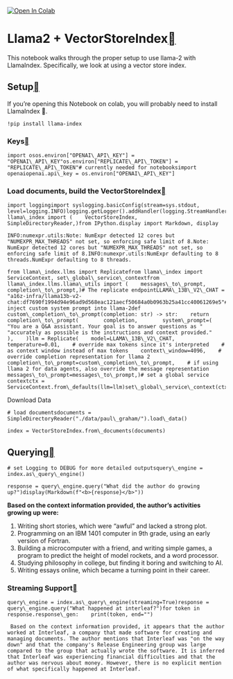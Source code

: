 [![Open In Colab](https://colab.research.google.com/assets/colab-badge.svg)](https://colab.research.google.com/github/run-llama/llama_index/blob/main/docs/examples/vector_stores/SimpleIndexDemoLlama2.ipynb)

Llama2 + VectorStoreIndex[](#llama2-vectorstoreindex "Permalink to this heading")
==================================================================================

This notebook walks through the proper setup to use llama-2 with LlamaIndex. Specifically, we look at using a vector store index.

Setup[](#setup "Permalink to this heading")
--------------------------------------------

If you’re opening this Notebook on colab, you will probably need to install LlamaIndex 🦙.


```
!pip install llama-index
```
### Keys[](#keys "Permalink to this heading")


```
import osos.environ["OPENAI\_API\_KEY"] = "OPENAI\_API\_KEY"os.environ["REPLICATE\_API\_TOKEN"] = "REPLICATE\_API\_TOKEN"# currently needed for notebooksimport openaiopenai.api\_key = os.environ["OPENAI\_API\_KEY"]
```
### Load documents, build the VectorStoreIndex[](#load-documents-build-the-vectorstoreindex "Permalink to this heading")


```
import loggingimport syslogging.basicConfig(stream=sys.stdout, level=logging.INFO)logging.getLogger().addHandler(logging.StreamHandler(stream=sys.stdout))from llama\_index import (    VectorStoreIndex,    SimpleDirectoryReader,)from IPython.display import Markdown, display
```

```
INFO:numexpr.utils:Note: NumExpr detected 12 cores but "NUMEXPR_MAX_THREADS" not set, so enforcing safe limit of 8.Note: NumExpr detected 12 cores but "NUMEXPR_MAX_THREADS" not set, so enforcing safe limit of 8.INFO:numexpr.utils:NumExpr defaulting to 8 threads.NumExpr defaulting to 8 threads.
```

```
from llama\_index.llms import Replicatefrom llama\_index import ServiceContext, set\_global\_service\_contextfrom llama\_index.llms.llama\_utils import (    messages\_to\_prompt,    completion\_to\_prompt,)# The replicate endpointLLAMA\_13B\_V2\_CHAT = "a16z-infra/llama13b-v2-chat:df7690f1994d94e96ad9d568eac121aecf50684a0b0963b25a41cc40061269e5"# inject custom system prompt into llama-2def custom\_completion\_to\_prompt(completion: str) -> str:    return completion\_to\_prompt(        completion,        system\_prompt=(            "You are a Q&A assistant. Your goal is to answer questions as "            "accurately as possible is the instructions and context provided."        ),    )llm = Replicate(    model=LLAMA\_13B\_V2\_CHAT,    temperature=0.01,    # override max tokens since it's interpreted    # as context window instead of max tokens    context\_window=4096,    # override completion representation for llama 2    completion\_to\_prompt=custom\_completion\_to\_prompt,    # if using llama 2 for data agents, also override the message representation    messages\_to\_prompt=messages\_to\_prompt,)# set a global service contextctx = ServiceContext.from\_defaults(llm=llm)set\_global\_service\_context(ctx)
```
Download Data


```
# load documentsdocuments = SimpleDirectoryReader("./data/paul\_graham/").load\_data()
```

```
index = VectorStoreIndex.from\_documents(documents)
```
Querying[](#querying "Permalink to this heading")
--------------------------------------------------


```
# set Logging to DEBUG for more detailed outputsquery\_engine = index.as\_query\_engine()
```

```
response = query\_engine.query("What did the author do growing up?")display(Markdown(f"<b>{response}</b>"))
```
 **Based on the context information provided, the author’s activities growing up were:**

1. Writing short stories, which were “awful” and lacked a strong plot.
2. Programming on an IBM 1401 computer in 9th grade, using an early version of Fortran.
3. Building a microcomputer with a friend, and writing simple games, a program to predict the height of model rockets, and a word processor.
4. Studying philosophy in college, but finding it boring and switching to AI.
5. Writing essays online, which became a turning point in their career.
### Streaming Support[](#streaming-support "Permalink to this heading")


```
query\_engine = index.as\_query\_engine(streaming=True)response = query\_engine.query("What happened at interleaf?")for token in response.response\_gen:    print(token, end="")
```

```
 Based on the context information provided, it appears that the author worked at Interleaf, a company that made software for creating and managing documents. The author mentions that Interleaf was "on the way down" and that the company's Release Engineering group was large compared to the group that actually wrote the software. It is inferred that Interleaf was experiencing financial difficulties and that the author was nervous about money. However, there is no explicit mention of what specifically happened at Interleaf.
```
